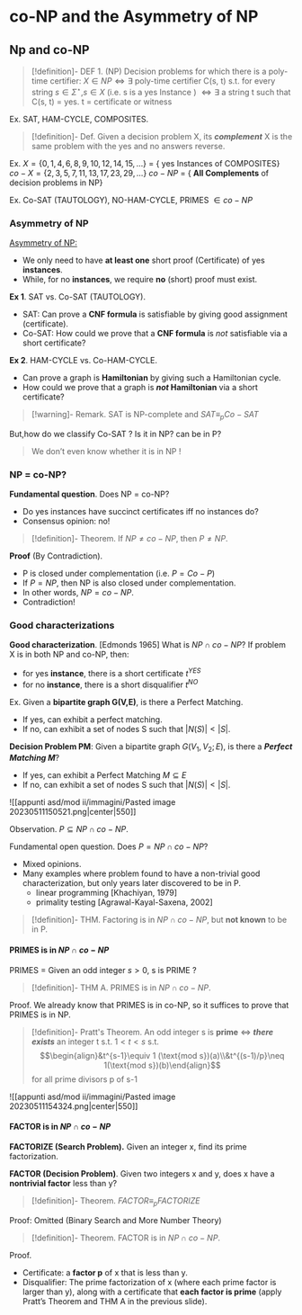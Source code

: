 
# co-NP and the Asymmetry of NP

## Np and co-NP

>[!definition]- DEF 1. (NP) 
>Decision problems for which there is a poly-time certifier: $X \in NP \iff \exists$ poly-time certifier C(s, t) s.t. for every string $s\in\Sigma^\star$,$s \in X$ (i.e. s is a yes Instance ) $\iff \exists$ a string t such that C(s, t) = yes. t = certificate or witness

Ex. SAT, HAM-CYCLE, COMPOSITES.

>[!definition]- Def. 
>Given a decision problem X, its _**complement**_ X is the same problem with the yes and no answers reverse.

Ex.
$X = \{ 0, 1, 4, 6, 8, 9, 10, 12, 14, 15, \dots \}$ = { yes Instances of COMPOSITES}
$co-X = \{ 2, 3, 5, 7, 11, 13, 17, 23, 29, \dots \}$
$co-NP$ = { **All Complements** of decision problems in NP}

Ex. Co-SAT (TAUTOLOGY), NO-HAM-CYCLE, PRIMES $\in co-NP$

### Asymmetry of NP

<u>Asymmetry of NP:</u>
- We only need to have **at least one** short proof (Certificate) of yes **instances**.
- While, for no **instances**, we require **no** (short) proof must exist.

**Ex 1**. SAT vs. Co-SAT (TAUTOLOGY).
- SAT: Can prove a **CNF formula** is satisfiable by giving good assignment (certificate).
- Co-SAT: How could we prove that a **CNF formula** is _not_ satisfiable via a short certificate?

**Ex 2**. HAM-CYCLE vs. Co-HAM-CYCLE.
- Can prove a graph is **Hamiltonian** by giving such a Hamiltonian cycle.
- How could we prove that a graph is **_not_ Hamiltonian** via a short certificate?

>[!warning]- Remark.
>SAT is NP-complete and $SAT\equiv_p Co-SAT$


But,how do we classify Co-SAT ? Is it in NP? can be in P?

> We don’t even know whether it is in NP !

### NP = co-NP?

**Fundamental question**. Does NP = co-NP?
- Do yes instances have succinct certificates iff no instances do?
- Consensus opinion: no!

>[!definition]- Theorem. 
>If $NP\neq co-NP$, then $P \neq NP.$

**Proof** (By Contradiction).
- P is closed under complementation (i.e. $P=Co-P$)
- If $P = NP$, then NP is also closed under complementation.
- In other words, $NP = co-NP.$
- Contradiction!

### Good characterizations

**Good characterization**. $[\text{Edmonds 1965}]$
What is $NP \cap co-NP$?
If problem X is in both NP and co-NP, then:
- for yes **instance**, there is a short certificate $t^{YES}$
- for no **instance**, there is a short disqualifier $t^{NO}$

Ex. Given a **bipartite graph G(V,E)**, is there a Perfect Matching.
- If yes, can exhibit a perfect matching.
- If no, can exhibit a set of nodes S such that $|N(S)| \lt |S|$.

**Decision Problem PM**: Given a bipartite graph $G(V_1,V_2; E)$, is there a _**Perfect Matching M**_?
- If yes, can exhibit a Perfect Matching $M \subseteq E$
- If no, can exhibit a set of nodes S such that $|N(S)| \lt |S|$.

![[appunti asd/mod ii/immagini/Pasted image 20230511150521.png|center|550]]


Observation. $P \subseteq NP \cap co-NP$.

Fundamental open question. Does $P = NP \cap co-NP$?
- Mixed opinions.
- Many examples where problem found to have a non-trivial good characterization, but only years later discovered to be in P.
	- linear programming $[\text{Khachiyan, 1979}]$
	- primality testing $[\text{Agrawal-Kayal-Saxena, 2002}]$

>[!definition]- THM. 
>Factoring is in $NP \cap co-NP$, but **not known** to be in P.

#### PRIMES is in $NP \cap co-NP$

PRIMES = Given an odd integer $s \gt 0$, s is PRIME ?

>[!definition]- THM A. 
>PRIMES is in $NP\cap co-NP.$

Proof.
We already know that PRIMES is in co-NP, so it suffices to prove that PRIMES is in NP.

>[!definition]- Pratt's Theorem.
>An odd integer s is **prime** $\iff$ _**there exists**_ an integer t s.t. $1 \lt t \lt s$ s.t. $$\begin{align}&t^{s-1}\equiv 1 (\text{mod s})(a)\\&t^{(s-1)/p}\neq 1(\text{mod s})(b)\end{align}$$ for all prime divisors p of s-1

![[appunti asd/mod ii/immagini/Pasted image 20230511154324.png|center|550]]

#### FACTOR is in $NP \cap co-NP$

**FACTORIZE (Search Problem).** Given an integer x, find its prime factorization.

**FACTOR (Decision Problem)**. Given two integers x and y, does x have a **nontrivial factor** less than y?

>[!definition]- Theorem. 
>$FACTOR\equiv_p FACTORIZE$

Proof: Omitted (Binary Search and More Number Theory)

>[!definition]- Theorem. 
>FACTOR is in $NP\cap co-NP.$

Proof.
- Certificate: a **factor p** of x that is less than y.
- Disqualifier: The prime factorization of x (where each prime factor is larger than y), along with a certificate that **each factor is prime** (apply Pratt’s Theorem and THM A in the previous slide).



